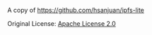 A copy of https://github.com/hsanjuan/ipfs-lite

Original License: [Apache License 2.0](https://github.com/hsanjuan/ipfs-lite/blob/master/LICENSE)
